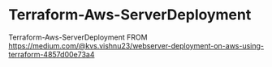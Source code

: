 # Terraform-Aws-ServerDeployment
Terraform-Aws-ServerDeployment
FROM https://medium.com/@kvs.vishnu23/webserver-deployment-on-aws-using-terraform-4857d00e73a4
